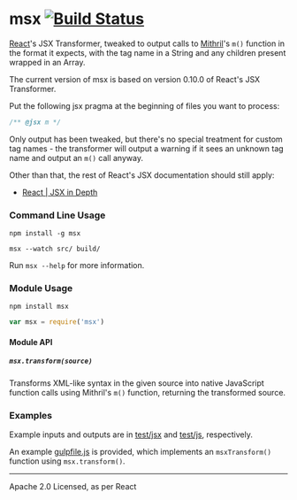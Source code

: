 # msx [![Build Status](https://secure.travis-ci.org/insin/msx.png?branch=master)](http://travis-ci.org/insin/msx)

[React](http://facebook.github.io/react/)'s JSX Transformer, tweaked to output
calls to [Mithril](http://lhorie.github.io/mithril/)'s `m()` function in the
format it expects, with the tag name in a String and any children present
wrapped in an Array.

The current version of msx is based on version 0.10.0 of React's JSX Transformer.

Put the following jsx pragma at the beginning of files you want to process:

```javascript
/** @jsx m */
```

Only output has been tweaked, but there's no special treatment for custom tag
names - the transformer will output a warning if it sees an unknown tag name
and output an `m()` call anyway.

Other than that, the rest of React's JSX documentation should still apply:

* [React | JSX in Depth](http://facebook.github.io/react/docs/jsx-in-depth.html)

### Command Line Usage

```
npm install -g msx
```

```
msx --watch src/ build/
```

Run `msx --help` for more information.

### Module Usage

```
npm install msx
```

```javascript
var msx = require('msx')
```

#### Module API

##### `msx.transform(source)`

Transforms XML-like syntax in the given source into native JavaScript function
calls using Mithril's `m()` function, returning the transformed source.

### Examples

Example inputs and outputs are in [test/jsx](https://github.com/insin/msx/tree/master/test/jsx)
and [test/js](https://github.com/insin/msx/tree/master/test/js), respectively.

An example [gulpfile.js](https://github.com/insin/msx/blob/master/gulpfile.js) is
provided, which implements an `msxTransform()` function using `msx.transform()`.

---

Apache 2.0 Licensed, as per React

